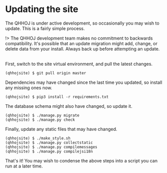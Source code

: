 # Updating the site

The QHHOJ is under active development, so occasionally you may wish to update. This is a fairly simple process.

!>  The QHHOJ development team makes no commitment to backwards compatibility. It's possible that an update migration
    might add, change, or delete data from your install. Always back up before attempting an update. <br> <br>

First, switch to the site virtual environment, and pull the latest changes.

```
(qhhojsite) $ git pull origin master
```

Dependencies may have changed since the last time you updated, so install any missing ones now.

```
(qhhojsite) $ pip3 install -r requirements.txt
```

The database schema might also have changed, so update it.

```
(qhhojsite) $ ./manage.py migrate
(qhhojsite) $ ./manage.py check
```

Finally, update any static files that may have changed.

```
(qhhojsite) $ ./make_style.sh
(qhhojsite) $ ./manage.py collectstatic
(qhhojsite) $ ./manage.py compilemessages
(qhhojsite) $ ./manage.py compilejsi18n
```

That's it! You may wish to condense the above steps into a script you can run at a later time.
